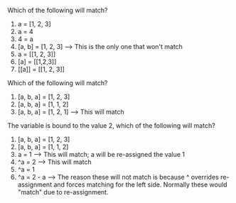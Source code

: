 Which of the following will match?

1. a = [1, 2, 3]
2. a = 4
3. 4 = a
4. [a, b] = [1, 2, 3] --> This is the only one that won't match
5. a = [[1, 2, 3]]
6. [a] = [[1,2,3]]
7. [[a]] = [[1, 2, 3]]

Which of the following will match?

1. [a, b, a] = [1, 2, 3]
2. [a, b, a] = [1, 1, 2]
3. [a, b, a] = [1, 2, 1] --> This will match

The variable is bound to the value 2, which of the following will match?

1. [a, b, a] = [1, 2, 3]
2. [a, b, a] = [1, 1, 2]
3. a = 1 --> This will match; a will be re-assigned the value 1
4. ^a = 2 --> This will match
5. ^a = 1
6. ^a = 2 - a --> The reason these will not match is because ^ overrides re-assignment and forces matching for the left side. Normally these would "match" due to re-assignment.